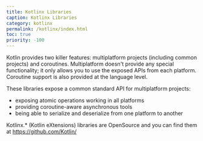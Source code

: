 ```yaml
---
title: Kotlinx Libraries
caption: Kotlinx Libraries
category: kotlinx
permalink: /kotlinx/index.html
toc: true
priority: -100
---
```


Kotlin provides two killer features: multiplatform projects (including common projects) and coroutines.
Multiplatform doesn't provide any special functionality; it only allows you to use the exposed APIs from each platform.
Coroutine support is also provided at the language level.

These libraries expose a common standard API for multiplatform projects: 
* exposing atomic operations working in all platforms
* providing coroutine-aware asynchronous tools
* being able to serialize and deserialize from one platform to another

Kotlinx.* (Kotlin eXtensions) libraries are OpenSource and you can find them at <https://github.com/Kotlin/>
